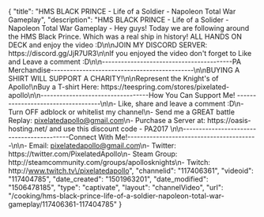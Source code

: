 {
    "title": "HMS BLACK PRINCE - Life of a Soldier - Napoleon Total War Gameplay",
    "description": "HMS BLACK PRINCE - Life of a Solider - Napoleon Total War Gameplay - Hey guys!  Today we are following around the HMS Black Prince. Which was a real ship in history! ALL HANDS ON DECK and enjoy the video :D\n\nJOIN MY DISCORD SERVER: https:\/\/discord.gg\/JjR7UR3\n\nIf you enjoyed the video don't forget to Like and Leave a comment :D\n\n-----------------------------------------PA Merchandise---------------------------------------------\n\nBUYING A SHIRT WILL SUPPORT A CHARITY!\n\nRepresent the Knight's of Apollo!\nBuy a T-shirt Here: https:\/\/teespring.com\/stores\/pixelated-apollo\n\n----------------------------------How You Can Support Me! -----------------------------------\n\n- Like, share and leave a comment :D\n- Turn OFF adblock or whitelist my channel\n- Send me a GREAT battle Replay: pixelatedapollo@gmail.com\n- Purchase a Server at: https:\/\/oasis-hosting.net\/ and use this discount code - PA2017 \n\n------------------------------------------Connect With Me!-----------------------------------------\n\n- Email: pixelatedapollo@gmail.com\n- Twitter: https:\/\/twitter.com\/PixelatedApollo\n- Steam Group:  http:\/\/steamcommunity.com\/groups\/apollosknights\n- Twitch: http:\/\/www.twitch.tv\/pixelatedapollo",
    "channelid": "117406361",
    "videoid": "117404785",
    "date_created": "1501963201",
    "date_modified": "1506478185",
    "type": "captivate",
    "layout": "channelVideo",
    "url": "\/cooking\/hms-black-prince-life-of-a-soldier-napoleon-total-war-gameplay\/117406361-117404785"
}